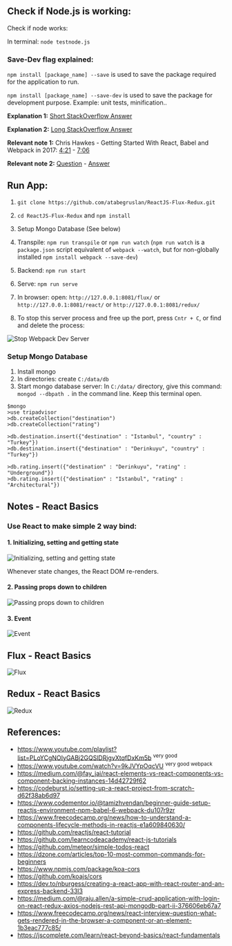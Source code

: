 ## Check if Node.js is working:

Check if node works:

In terminal: `node testnode.js`

### Save-Dev flag explained:

`npm install [package_name] --save`  is used to save the package required for the application to run.

`npm install [package_name] --save-dev` is used to save the package for development purpose. Example: unit tests, minification..

**Explanation 1:** [Short StackOverflow Answer](https://stackoverflow.com/questions/22891211/what-is-the-difference-between-save-and-save-dev)

**Explanation 2:** [Long StackOverflow Answer](https://stackoverflow.com/questions/33504641/whats-the-difference-between-save-and-save-dev-in-npm-install/33507291)

**Relevant note 1:** Chris Hawkes - Getting Started With React, Babel and Webpack in 2017: [4:21](https://www.youtube.com/watch?v=w5TupxbnnrM&t=261s) - [7:06](https://www.youtube.com/watch?v=w5TupxbnnrM&t=426s)

**Relevant note 2:** [Question](https://github.com/Microsoft/types-publisher/issues/81) - [Answer](https://github.com/Microsoft/types-publisher/issues/81#issuecomment-234051338)

## Run App:

1. `git clone https://github.com/atabegruslan/ReactJS-Flux-Redux.git`

2. `cd ReactJS-Flux-Redux` and `npm install`

3. Setup Mongo Database (See below)

4. Transpile:  `npm run transpile` or  `npm run watch` (`npm run watch` is a `package.json` script equivalent of `webpack --watch`, but for non-globally installed `npm install webpack --save-dev`)

5. Backend: `npm run start`

6. Serve: `npm run serve`

7. In browser: open: `http://127.0.0.1:8081/flux/` or `http://127.0.0.1:8081/react/` or `http://127.0.0.1:8081/redux/`

8. To stop this server process and free up the port, press `Cntr + C`, or find and delete the process:

![Stop Webpack Dev Server](https://raw.githubusercontent.com/atabegruslan/ReactJS-Flux-Redux/master/Illustrations/Stop-webpack-dev-server.PNG "Stop Webpack Dev Server")

### Setup Mongo Database

1. Install mongo
2. In directories: create `C:/data/db`
3. Start mongo database server: In `C:/data/` directory, give this command: `mongod --dbpath .` in the command line. Keep this terminal open.

```
$mongo
>use tripadvisor
>db.createCollection("destination")
>db.createCollection("rating")

>db.destination.insert({"destination" : "Istanbul", "country" : "Turkey"})
>db.destination.insert({"destination" : "Derinkuyu", "country" : "Turkey"})

>db.rating.insert({"destination" : "Derinkuyu", "rating" : "Underground"})
>db.rating.insert({"destination" : "Istanbul", "rating" : "Architectural"})
```

## Notes - React Basics

### Use React to make simple 2 way bind:

#### 1. Initializing, setting and getting state

![Initializing, setting and getting state](https://raw.githubusercontent.com/atabegruslan/ReactJS-Flux-Redux/master/Illustrations/React-state.PNG "Initializing, setting and getting state")

Whenever state changes, the React DOM re-renders.

#### 2. Passing props down to children

![Passing props down to children](https://raw.githubusercontent.com/atabegruslan/ReactJS-Flux-Redux/master/Illustrations/React-passing-props-down.PNG "Passing props down to children")

#### 3. Event

![Event](https://raw.githubusercontent.com/atabegruslan/ReactJS-Flux-Redux/master/Illustrations/Event.PNG "Event")

## Flux - React Basics

![Flux](https://raw.githubusercontent.com/atabegruslan/ReactJS-Flux-Redux/master/Illustrations/Flux.PNG "Event")

## Redux - React Basics

![Redux](https://raw.githubusercontent.com/atabegruslan/ReactJS-Flux-Redux/master/Illustrations/Redux.PNG "Event")

## References:

- https://www.youtube.com/playlist?list=PLoYCgNOIyGABj2GQSlDRjgvXtqfDxKm5b <sup>very good</sup>
- https://www.youtube.com/watch?v=9kJVYpOqcVU <sup>very good webpack</sup>
- https://medium.com/@fay_jai/react-elements-vs-react-components-vs-component-backing-instances-14d42729f62
- https://codeburst.io/setting-up-a-react-project-from-scratch-d62f38ab6d97
- https://www.codementor.io/@tamizhvendan/beginner-guide-setup-reactjs-environment-npm-babel-6-webpack-du107r9zr
- https://www.freecodecamp.org/news/how-to-understand-a-components-lifecycle-methods-in-reactjs-e1a609840630/
- https://github.com/reactjs/react-tutorial
- https://github.com/learncodeacademy/react-js-tutorials
- https://github.com/meteor/simple-todos-react
- https://dzone.com/articles/top-10-most-common-commands-for-beginners
- https://www.npmjs.com/package/koa-cors
- https://github.com/koajs/cors
- https://dev.to/nburgess/creating-a-react-app-with-react-router-and-an-express-backend-33l3
- https://medium.com/@raju.allen/a-simple-crud-application-with-login-on-react-redux-axios-nodejs-rest-api-mongodb-part-ii-376606eb67a7
- https://www.freecodecamp.org/news/react-interview-question-what-gets-rendered-in-the-browser-a-component-or-an-element-1b3eac777c85/
- https://jscomplete.com/learn/react-beyond-basics/react-fundamentals
